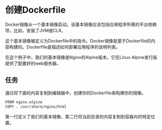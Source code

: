 #  创建Dockerfile
Docker镜像从一个基本镜像启动。该基本镜像应该包括应用程序所需的平台依赖项，比如，安装了JVM或CLR。

这个基本镜像被定义为Dockerfile中的指令。Docker镜像是基于Dockerfile的内容构建的。Dockerfile是描述如何部署应用程序的说明列表。

在这个例子中，我们的基本镜像是Nginx的Alpine版本。它在Linux Alpine发行版提供了配置好的web服务器。

## 任务
通过将下面的内容复制到编辑器中，创建你的Dockerfile来构建你的镜像。
```bash
FROM nginx:alpine
COPY . /usr/share/nginx/html
```
第一行定义了我们的基本镜像，第二行将当前目录的内容复制到容器内的特定位置。


